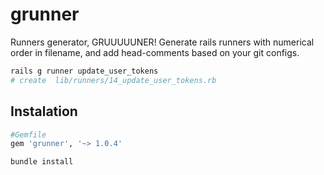 # grunner

Runners generator, GRUUUUUNER!
Generate rails runners with numerical order in filename, and add head-comments based on your git configs.
```ruby
rails g runner update_user_tokens
# create  lib/runners/14_update_user_tokens.rb
```

## Instalation
```ruby
#Gemfile
gem 'grunner', '~> 1.0.4'
```
```
bundle install
```
